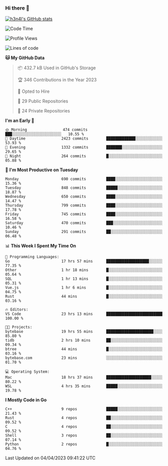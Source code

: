 ### Hi there 👋

[![h3n4l's GitHub stats](https://github-readme-stats.vercel.app/api?username=h3n4l&count_private=true&show_icons=true&theme=radical)](https://github.com/h3n4l/github-readme-stats)

<!--START_SECTION:waka-->
![Code Time](http://img.shields.io/badge/Code%20Time-1%2C104%20hrs%201%20min-blue)

![Profile Views](http://img.shields.io/badge/Profile%20Views-0-blue)

![Lines of code](https://img.shields.io/badge/From%20Hello%20World%20I%27ve%20Written-2.7%20million%20lines%20of%20code-blue)

**🐱 My GitHub Data** 

> 📦 432.7 kB Used in GitHub's Storage 
 > 
> 🏆 346 Contributions in the Year 2023
 > 
> 💼 Opted to Hire
 > 
> 📜 29 Public Repositories 
 > 
> 🔑 24 Private Repositories 
 > 
**I'm an Early 🐤** 

```text
🌞 Morning                474 commits         ███░░░░░░░░░░░░░░░░░░░░░░   10.55 % 
🌆 Daytime                2423 commits        █████████████░░░░░░░░░░░░   53.93 % 
🌃 Evening                1332 commits        ███████░░░░░░░░░░░░░░░░░░   29.65 % 
🌙 Night                  264 commits         █░░░░░░░░░░░░░░░░░░░░░░░░   05.88 % 
```
📅 **I'm Most Productive on Tuesday** 

```text
Monday                   690 commits         ████░░░░░░░░░░░░░░░░░░░░░   15.36 % 
Tuesday                  848 commits         █████░░░░░░░░░░░░░░░░░░░░   18.87 % 
Wednesday                650 commits         ████░░░░░░░░░░░░░░░░░░░░░   14.47 % 
Thursday                 799 commits         ████░░░░░░░░░░░░░░░░░░░░░   17.78 % 
Friday                   745 commits         ████░░░░░░░░░░░░░░░░░░░░░   16.58 % 
Saturday                 470 commits         ███░░░░░░░░░░░░░░░░░░░░░░   10.46 % 
Sunday                   291 commits         ██░░░░░░░░░░░░░░░░░░░░░░░   06.48 % 
```


📊 **This Week I Spent My Time On** 

```text
💬 Programming Languages: 
Go                       17 hrs 57 mins      ███████████████████░░░░░░   77.35 % 
Other                    1 hr 18 mins        █░░░░░░░░░░░░░░░░░░░░░░░░   05.64 % 
SQL                      1 hr 13 mins        █░░░░░░░░░░░░░░░░░░░░░░░░   05.31 % 
Vue.js                   1 hr 6 mins         █░░░░░░░░░░░░░░░░░░░░░░░░   04.75 % 
Rust                     44 mins             █░░░░░░░░░░░░░░░░░░░░░░░░   03.16 % 

🔥 Editors: 
VS Code                  23 hrs 13 mins      █████████████████████████   100.00 % 

🐱‍💻 Projects: 
bytebase                 19 hrs 55 mins      █████████████████████░░░░   85.80 % 
tidb                     2 hrs 10 mins       ██░░░░░░░░░░░░░░░░░░░░░░░   09.34 % 
btree                    44 mins             █░░░░░░░░░░░░░░░░░░░░░░░░   03.16 % 
bytebase.com             23 mins             ░░░░░░░░░░░░░░░░░░░░░░░░░   01.70 % 

💻 Operating System: 
Mac                      18 hrs 37 mins      ████████████████████░░░░░   80.22 % 
WSL                      4 hrs 35 mins       █████░░░░░░░░░░░░░░░░░░░░   19.78 % 
```

**I Mostly Code in Go** 

```text
C++                      9 repos             █████░░░░░░░░░░░░░░░░░░░░   21.43 % 
Rust                     4 repos             ██░░░░░░░░░░░░░░░░░░░░░░░   09.52 % 
C                        4 repos             ██░░░░░░░░░░░░░░░░░░░░░░░   09.52 % 
Shell                    3 repos             ██░░░░░░░░░░░░░░░░░░░░░░░   07.14 % 
Python                   2 repos             █░░░░░░░░░░░░░░░░░░░░░░░░   04.76 % 
```




 Last Updated on 04/04/2023 09:41:22 UTC
<!--END_SECTION:waka-->

